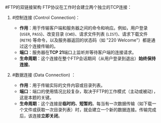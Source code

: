 #FTP的双链接架构
FTP协议在工作时会建立两个独立的TCP连接：

1.  #控制连接 (Control Connection)： 
    *   **作用**：用于传输客户端和服务器之间的命令和响应。例如，用户登录 (`USER`, `PASS`)、改变目录 (`CWD`)、请求文件列表 (`LIST`)、请求下载文件 (`RETR`) 等命令，以及服务器返回的状态码（如 "220 Welcome"）都是通过这个连接传输的。
    *   **端口**：服务器在**TCP 21**端口上监听并等待客户端的连接请求。
    *   **生命周期**：这个连接在整个FTP会话期间（从用户登录到退出）**始终保持连接**。

2.  #数据连接 (Data Connection) ： 
    *   **作用**：用于传输实际的文件内容或目录列表。
    *   **端口**：端口的使用情况比较复杂，取决于FTP的工作模式（主动或被动），这是本题的关键。
    *   **生命周期**：这个连接是**临时的、短暂的**。每当有一次数据传输（如下载一个文件或获取一次目录列表）时，就会建立一个新的数据连接。传输完成后，该连接**立即关闭**。